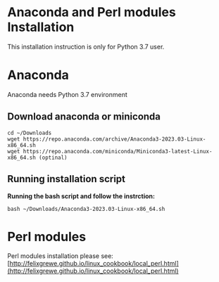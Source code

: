 ﻿# Anaconda and Perl modules Installation

This installation instruction is only for Python 3.7 user.

# Anaconda

Anaconda needs Python 3.7 environment

## Download anaconda or miniconda

    cd ~/Downloads
    wget https://repo.anaconda.com/archive/Anaconda3-2023.03-Linux-x86_64.sh
    wget https://repo.anaconda.com/miniconda/Miniconda3-latest-Linux-x86_64.sh (optinal)

## Running installation script

**Running the bash script and follow the instrction:**

    bash ~/Downloads/Anaconda3-2023.03-Linux-x86_64.sh

# Perl modules

Perl modules installation please see: [http://felixgrewe.github.io/linux_cookbook/local_perl.html](http://felixgrewe.github.io/linux_cookbook/local_perl.html)

